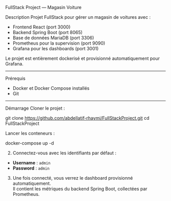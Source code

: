FullStack Project — Magasin Voiture

Description
Projet FullStack pour gérer un magasin de voitures avec :
- Frontend React (port 3000)
- Backend Spring Boot (port 8065)
- Base de données MariaDB (port 3306)
- Prometheus pour la supervision (port 9090)
- Grafana pour les dashboards (port 3001)

Le projet est entièrement dockerisé et provisionné automatiquement pour Grafana.

---

Prérequis
- Docker et Docker Compose installés
- Git

---

Démarrage
Cloner le projet :

git clone https://github.com/abdellatif-rhaymi/FullStackProject.git
cd FullStackProject

Lancer les conteneurs :

docker-compose up -d

2. Connectez-vous avec les identifiants par défaut :

- **Username** : `admin`
- **Password** : `admin`

3. Une fois connecté, vous verrez le dashboard provisionné automatiquement.  
Il contient les métriques du backend Spring Boot, collectées par Prometheus.
